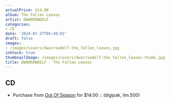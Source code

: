 ```yaml
---
actualPrice: $14.00
album: The Fallen Leaves
artist: DWARROWDELF
categories:
- CD
date: '2024-07-27T05:48:02'
draft: false
images:
- /images/covers/dwarrowdelf-the_fallen_leaves.jpg
inStock: true
thumbnailImage: /images/covers/dwarrowdelf-the_fallen_leaves-thumb.jpg
title: DWARROWDELF - The Fallen Leaves
---
```


## CD
* Purchase from [Out Of Season](https://www.outofseasonlabel.com/products/dwarrowdelf-the-fallen-leaves-cd-digipak-lim500) for $14.00 :: (digipak, lim.500)
